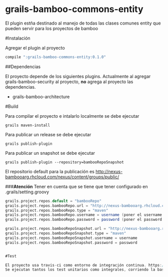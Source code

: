 grails-bamboo-commons-entity
============================

El plugin estña destinado al manejo de todas las clases comunes entity que pueden servir para los proyectos de bamboo


#Instalación

Agregar el plugin al proyecto
```groovy
compile ":grails-bamboo-commons-entity:0.1.0"
```

##Dependencias

El proyecto depende de los siguientes plugins. Actualmente al agregar grails-bamboo-security al proyecto, **no** agrega al proyecto las dependencias.

- grails-bamboo-architecture

#Build

Para compilar el proyecto e intalarlo localmente se debe ejecutar

 ```grails
grails maven-install
```

Para publicar un release se debe ejecutar

```grails
grails publish-plugin

```

Para publicar un snapshot se debe ejecutar

```grails
grails publish-plugin --repository=bambooRepoSnapshot

```

El repositorio default para la publicación es http://nexus-bambooarg.rhcloud.com/nexus/content/groups/public/


###**Atención**
Tener en cuenta que se tiene que tener configurado en .grails/setting.groovy
```groovy
grails.project.repos.default = "bambooRepo"
grails.project.repos.bambooRepo.url = "http://nexus-bambooarg.rhcloud.com/nexus/content/repositories/releases/"
grails.project.repos.bambooRepo.type = "maven"
grails.project.repos.bambooRepo.username = username (poner el username real)
grails.project.repos.bambooRepo.password = password (poner el password real)

grails.project.repos.bambooRepoSnapshot.url = "http://nexus-bambooarg.rhcloud.com/nexus/content/repositories/snapshots/"
grails.project.repos.bambooRepoSnapshot.type = "maven"
grails.project.repos.bambooRepoSnapshot.username = username
grails.project.repos.bambooRepoSnapshot.password = password


#Test

El proyecto usa travis-ci como entorno de integración continua. https://travis-ci.org/orkonano/grails-bamboo-commons-entity.
Se ejecutan tantos los test unitarios como integrales, corriendo la base de datos de test en memoria.







